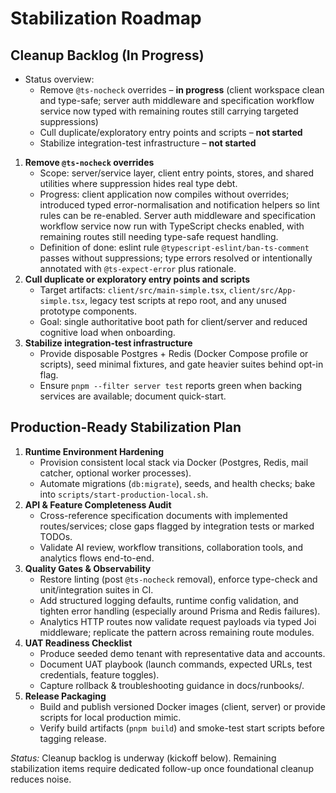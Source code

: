 # Stabilization Roadmap

## Cleanup Backlog (In Progress)

- Status overview:
  - Remove `@ts-nocheck` overrides – **in progress** (client workspace clean and type-safe; server auth middleware and specification workflow service now typed with remaining routes still carrying targeted suppressions)
  - Cull duplicate/exploratory entry points and scripts – **not started**
  - Stabilize integration-test infrastructure – **not started**

1. **Remove `@ts-nocheck` overrides**
   - Scope: server/service layer, client entry points, stores, and shared utilities where suppression hides real type debt.
   - Progress: client application now compiles without overrides; introduced typed error-normalisation and notification helpers so lint rules can be re-enabled. Server auth middleware and specification workflow service now run with TypeScript checks enabled, with remaining routes still needing type-safe request handling.
   - Definition of done: eslint rule `@typescript-eslint/ban-ts-comment` passes without suppressions; type errors resolved or intentionally annotated with `@ts-expect-error` plus rationale.
2. **Cull duplicate or exploratory entry points and scripts**
   - Target artifacts: `client/src/main-simple.tsx`, `client/src/App-simple.tsx`, legacy test scripts at repo root, and any unused prototype components.
   - Goal: single authoritative boot path for client/server and reduced cognitive load when onboarding.
3. **Stabilize integration-test infrastructure**
   - Provide disposable Postgres + Redis (Docker Compose profile or scripts), seed minimal fixtures, and gate heavier suites behind opt-in flag.
   - Ensure `pnpm --filter server test` reports green when backing services are available; document quick-start.

## Production-Ready Stabilization Plan

1. **Runtime Environment Hardening**
   - Provision consistent local stack via Docker (Postgres, Redis, mail catcher, optional worker processes).
   - Automate migrations (`db:migrate`), seeds, and health checks; bake into `scripts/start-production-local.sh`.
2. **API & Feature Completeness Audit**
   - Cross-reference specification documents with implemented routes/services; close gaps flagged by integration tests or marked TODOs.
   - Validate AI review, workflow transitions, collaboration tools, and analytics flows end-to-end.
3. **Quality Gates & Observability**
   - Restore linting (post `@ts-nocheck` removal), enforce type-check and unit/integration suites in CI.
   - Add structured logging defaults, runtime config validation, and tighten error handling (especially around Prisma and Redis failures).
   - Analytics HTTP routes now validate request payloads via typed Joi middleware; replicate the pattern across remaining route modules.
4. **UAT Readiness Checklist**
   - Produce seeded demo tenant with representative data and accounts.
   - Document UAT playbook (launch commands, expected URLs, test credentials, feature toggles).
   - Capture rollback & troubleshooting guidance in docs/runbooks/.
5. **Release Packaging**
   - Build and publish versioned Docker images (client, server) or provide scripts for local production mimic.
   - Verify build artifacts (`pnpm build`) and smoke-test start scripts before tagging release.

_Status:_ Cleanup backlog is underway (kickoff below). Remaining stabilization items require dedicated follow-up once foundational cleanup reduces noise.
